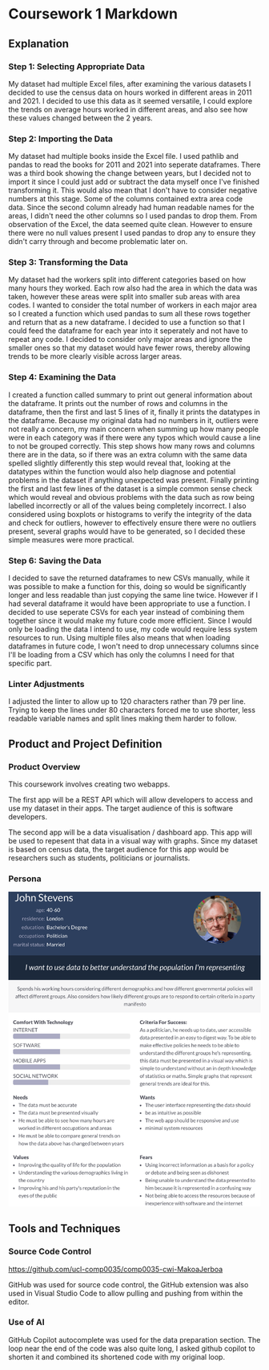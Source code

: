 # Coursework 1 Markdown
## Explanation
### Step 1: Selecting Appropriate Data
My dataset had multiple Excel files, after examining the various datasets I decided to use the census data on hours worked in different areas in 2011 and 2021. I decided to use this data as it seemed versatile, I could explore the trends on average hours worked in different areas, and also see how these values changed between the 2 years.

### Step 2: Importing the Data
My dataset had multiple books inside the Excel file. I used pathlib and pandas to read the books for 2011 and 2021 into seperate dataframes. There was a third book showing the change between years, but I decided not to import it since I could just add or subtract the data myself once I've finished transforming it. This would also mean that I don't have to consider negative numbers at this stage. Some of the columns contained extra area code data. Since the second column already had human readable names for the areas, I didn't need the other columns so I used pandas to drop them. From observation of the Excel, the data seemed quite clean. However to ensure there were no null values present I used pandas to drop any to ensure they didn't carry through and become problematic later on.

### Step 3: Transforming the Data
My dataset had the workers split into different categories based on how many hours they worked. Each row also had the area in which the data was taken, however these areas were split into smaller sub areas with area codes. I wanted to consider the total number of workers in each major area so I created a function which used pandas to sum all these rows together and return that as a new dataframe. I decided to use a function so that I could feed the dataframe for each year into it seperately and not have to repeat any code. I decided to consider only major areas and ignore the smaller ones so that my dataset would have fewer rows, thereby allowing trends to be more clearly visible across larger areas. 

### Step 4: Examining the Data
I created a function called summary to print out general information about the dataframe. It prints out the number of rows and columns in the dataframe, then the first and last 5 lines of it, finally it prints the datatypes in the dataframe. Because my original data had no numbers in it, outliers were not really a concern, my main concern when summing up how many people were in each category was if there were any typos which would cause a line to not be grouped correctly. This step shows how many rows and columns there are in the data, so if there was an extra column with the same data spelled slightly differently this step would reveal that, looking at the datatypes within the function would also help diagnose and potential problems in the dataset if anything unexpected was present. Finally printing the first and last few lines of the dataset is a simple common sense check which would reveal and obvious problems with the data such as row being labelled incorrectly or all of the values being completely incorrect. I also considered using boxplots or histograms to verify the integrity of the data and check for outliers, however to effectively ensure there were no outliers present, several graphs would have to be generated, so I decided these simple measures were more practical.

### Step 6: Saving the Data
I decided to save the returned dataframes to new CSVs manually, while it was possible to make a function for this, doing so would be significantly longer and less readable than just copying the same line twice. However if I had several dataframe it would have been appropriate to use a function. I decided to use seperate CSVs for each year instead of combining them together since it would make my future code more efficient. Since I would only be loading the data I intend to use, my code would require less system resources to run. Using multiple files also means that when loading dataframes in future code, I won't need to drop unnecessary columns since I'll be loading from a CSV which has only the columns I need for that specific part.

### Linter Adjustments
I adjusted the linter to allow up to 120 characters rather than 79 per line. Trying to keep the lines under 80 characters forced me to use shorter, less readable variable names and split lines making them harder to follow.
## Product and Project Definition
### Product Overview
This coursework involves creating two webapps. 

The first app will be a REST API which will allow developers to access and use my dataset in their apps. The target audience of this is software developers.

The second app will be a data visualisation / dashboard app. This app will be used to repesent that data in a visual way with graphs. Since my dataset is based on census data, the target audience for this app would be researchers such as students, politicians or journalists.
### Persona
![Persona](persona.png)

## Tools and Techniques
### Source Code Control
https://github.com/ucl-comp0035/comp0035-cwi-MakoaJerboa


GitHub was used for source code control, the GitHub extension was also used in Visual Studio Code to allow pulling and pushing from within the editor.
### Use of AI
GitHub Copilot autocomplete was used for the data preparation section. The loop near the end of the code was also quite long, I asked github copilot to shorten it and combined its shortened code with my original loop.